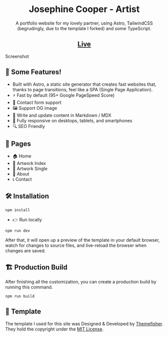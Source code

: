 <h1 align=center>Josephine Cooper - Artist</h1>
<p align=center>A portfolio website for my lovely partner, using Astro, TailwindCSS (begrudingly, due to the template I forked) and some TypeScript.</p>
<h2 align="center">
  <a target="_blank" href="https://pinwheel-astro.vercel.app/" rel="nofollow">Live</a>
</h2>

Screenshot

<!-- ![pinwheel](https://demo.themefisher.com/thumbnails/pinwheel.png) -->

<!-- key features -->

## 📌 Some Features!

- Built with Astro, a static site generator that creates fast websites that, thanks to page transitions, feel like a SPA (Single Page Application).
- ⚡ Fast by default (95+ Google PageSpeed Score)
- 📝 Contact form support
- 🖼️ Support OG image
- 📝 Write and update content in Markdown / MDX
- 📱 Fully responsive on desktops, tablets, and smartphones
- 🔍 SEO Friendly

## 📄 Pages

- 🏠 Home
- 📝 Artwork Index
- 📝 Artwork Single
- 👤 About
- 📞 Contact

<!-- installation -->

## 🛠️ Installation

```
npm install
```

- 👉 Run locally

```
npm run dev
```

After that, it will open up a preview of the template in your default browser, watch for changes to source files, and live-reload the browser when changes are saved.

## 🏗️ Production Build

After finishing all the customization, you can create a production build by running this command.

```
npm run build
```

## 📝 Template

The template I used for this site was Designed & Developed by [Themefisher](https://themefisher.com). They hold the copyright under the [MIT License](https://github.com/themefisher/pinwheel-astro/blob/main/LICENSE).
